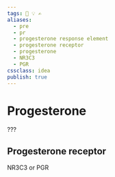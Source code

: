 ```yaml
---
tags: 💨 💡 ✍️
aliases: 
  - pre
  - pr
  - progesterone response element
  - progesterone receptor
  - progesterone
  - NR3C3
  - PGR
cssclass: idea
publish: true
---
```

# Progesterone
???

## Progesterone receptor
NR3C3 or PGR
